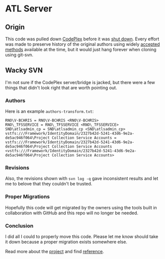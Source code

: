 # ATL Server

## Origin 

This code was pulled down [CodePlex](http://atlserver.codeplex.com/) before it was [shut down](https://blogs.msdn.microsoft.com/bharry/2017/03/31/shutting-down-codeplex/). Every effort was made to preserve history of the original authors using widely [accepted methods](https://john.albin.net/git/convert-subversion-to-git) available at the time, but it would just hang forever when cloning using git-svn. 

## Wacky SVN

I'm not sure if the CodePlex server/bridge is jacked, but there were a few things that didn't look right that are worth pointing out.

### Authors

Here is an example `authors-transform.txt`:

```
RNO\V-BCHRIS = RNO\V-BCHRIS <RNO\V-BCHRIS>
RNO\_TFSSERVICE = RNO\_TFSSERVICE <RNO\_TFSSERVICE>
SND\atlsadmin_cp = SND\atlsadmin_cp <SND\atlsadmin_cp>
vstfs:///Framework/IdentityDomain/2327b42d-5241-43d6-9e2a-de5ac946f064\Project Collection Service Accounts = vstfs:///Framework/IdentityDomain/2327b42d-5241-43d6-9e2a-de5ac946f064\Project Collection Service Accounts <vstfs:///Framework/IdentityDomain/2327b42d-5241-43d6-9e2a-de5ac946f064\Project Collection Service Accounts>
```

### Revisions

Also, the revisions shown with `svn log -q` gave inconsistent results and let me to belove that they couldn't be trusted.

### Proper Migrations

Hopefully this code will get migrated by the owners using the tools built in collaboration with GitHub and this repo will no longer be needed.

### Conclusion 

I did all I could to properly move this code. Please let me know should take it down because a proper migration exists somewhere else.

Read more about the [project](https://en.wikipedia.org/wiki/ATL_Server) and find [reference](https://msdn.microsoft.com/en-us/magazine/t9adwcde.aspx).
